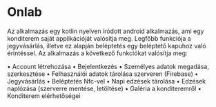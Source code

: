 # Onlab
Az alkalmazás egy kotlin nyelven íródott android alkalmazás, ami egy konditerem saját applikációját valósítja meg.
Legfőbb funkciója a jegyvásárlás, illetve ez alapján beléptetés egy beléptető kapuhoz való érintéssel.
Az alkalmazás a következő funkciókat valósítja meg:

•	Account létrehozása
•	Bejelentkezés
•	Személyes adatok megadása, szerkesztése
•	Felhasználói adatok tárolása szerveren (Firebase)
•	Jegyvásárlás
•	Beléptetés Nfc-vel
•	Napi edzések tárolása
•	Edzések naplózása (szerverre mentése, letöltése)
•	Galéria a konditeremről
•	Konditerem elérhetőségei 

